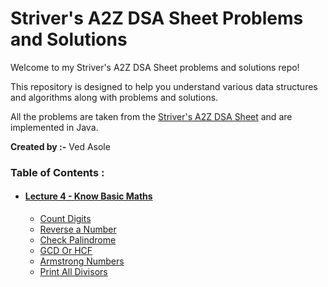 # Striver's A2Z DSA Sheet Problems and Solutions

Welcome to my Striver's A2Z DSA Sheet problems and solutions repo!

This repository is designed to help you understand various data structures and algorithms along with problems and solutions. 

All the problems are taken from the [Striver's A2Z DSA Sheet](https://takeuforward.org/strivers-a2z-dsa-course/strivers-a2z-dsa-course-sheet-2) and are implemented in Java.

**Created by :-**
Ved Asole

### Table of Contents :
- #### [Lecture 4 - Know Basic Maths](src/lecture4_basicMaths)
  - [Count Digits](src/lecture4_basicMaths/countDigits)
  - [Reverse a Number](src/lecture4_basicMaths/reverseANumber)
  - [Check Palindrome](src/lecture4_basicMaths/checkPalindrome)
  - [GCD Or HCF](src/lecture4_basicMaths/lcmAndGcd)
  - [Armstrong Numbers](src/lecture4_basicMaths/armstrongNumbers)
  - [Print All Divisors](src/lecture4_basicMaths/printAllDivisors)